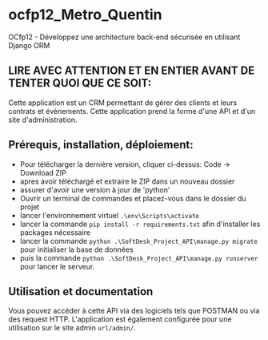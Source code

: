 # ocfp12_Metro_Quentin
OCfp12 - Développez une architecture back-end sécurisée en utilisant Django ORM

## LIRE AVEC ATTENTION ET EN ENTIER AVANT DE TENTER QUOI QUE CE SOIT:
Cette application est un CRM permettant de gérer des clients et leurs contrats et évènements. Cette application prend la forme d'une API et d'un site d'administration.

## Prérequis, installation, déploiement:
- Pour télécharger la dernière version, cliquer ci-dessus: Code -> Download ZIP
- apres avoir téléchargé et extraire le ZIP dans un nouveau dossier
- assurer d'avoir une version à jour de 'python'
- Ouvrir un terminal de commandes et placez-vous dans le dossier du projet
- lancer l'environnement virtuel `.\env\Scripts\activate`
- lancer la commande `pip install -r requirements.txt` afin d'installer les packages nécessaire
- lancer la commande `python .\SoftDesk_Project_API\manage.py migrate` pour initialiser la base de données
- puis la commande `python .\SoftDesk_Project_API\manage.py runserver` pour lancer le serveur.


## Utilisation et documentation
Vous pouvez accéder à cette API via des logiciels tels que POSTMAN ou via des request HTTP.
L'application est également configurée pour une utilisation sur le site admin `url/admin/`.
